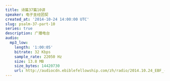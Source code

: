 ```yaml
---
title: 诗篇37篇10讲
speaker: 电子圣经团契
created_at: '2014-10-24 14:00:00 UTC'
slug: psalm-37-part-10
series: true
description: 广播电台
audio:
  mp3_low:
    length: '1:00:05'
    bitrate: 32 Kbps
    sample_rate: 22050 Hz
    size: 13.8 MB
    size_bytes: 14420730
    url: http://audiocdn.ebiblefellowship.com/zh/radio/2014.10.24_EBF_-_Psalm_37_Part_10.mp3
---
```

